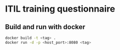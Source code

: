 # ITIL training questionnaire

## Build and run with docker

```bash
docker build -t <tag> .
docker run -d -p <host_port>:8080 <tag>
```
